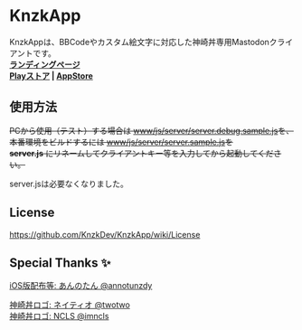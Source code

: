 # KnzkApp
KnzkAppは、BBCodeやカスタム絵文字に対応した神崎丼専用Mastodonクライアントです。   
**[ランディングページ](https://knzkdev.net/knzkapp)**  
**[Playストア](https://play.google.com/store/apps/details?id=net.knzkdev.app) | [AppStore](https://itunes.apple.com/jp/app/knzkapp/id1296825434?l=ja)**

## 使用方法
~~PCから使用（テスト）する場合は [www/js/server/server.debug.sample.js](www/js/server/server.debug.sample.js)を、   
本番環境をビルドするには [www/js/server/server.sample.js](www/js/server/server.sample.js)を  
**server.js** にリネームしてクライアントキー等を入力してから起動してください。~~

server.jsは必要なくなりました。

## License
https://github.com/KnzkDev/KnzkApp/wiki/License

## Special Thanks ✨
[iOS版配布等: あんのたん @annotunzdy](https://knzk.me/@annotunzdy)  

[神崎丼ロゴ: ネイティオ @twotwo](https://knzk.me/@twotwo)  
[神崎丼ロゴ: NCLS @imncls](https://knzk.me/@imncls)
